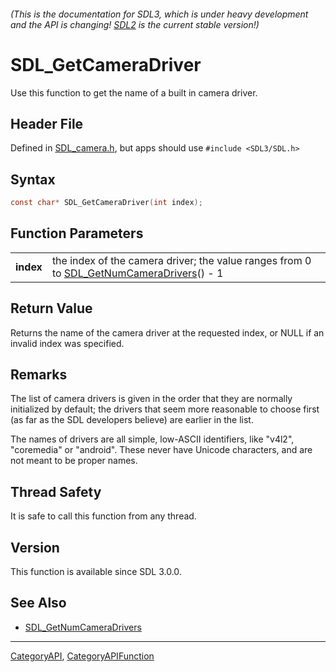 ###### (This is the documentation for SDL3, which is under heavy development and the API is changing! [SDL2](https://wiki.libsdl.org/SDL2/) is the current stable version!)
# SDL_GetCameraDriver

Use this function to get the name of a built in camera driver.

## Header File

Defined in [SDL_camera.h](https://github.com/libsdl-org/SDL/blob/main/include/SDL3/SDL_camera.h), but apps should use `#include <SDL3/SDL.h>`

## Syntax

```c
const char* SDL_GetCameraDriver(int index);

```

## Function Parameters

|               |                                                                                                                     |
| ------------- | ------------------------------------------------------------------------------------------------------------------- |
| **index**     | the index of the camera driver; the value ranges from 0 to [SDL_GetNumCameraDrivers](SDL_GetNumCameraDrivers)() - 1 |

## Return Value

Returns the name of the camera driver at the requested index, or NULL if an
invalid index was specified.

## Remarks

The list of camera drivers is given in the order that they are normally
initialized by default; the drivers that seem more reasonable to choose
first (as far as the SDL developers believe) are earlier in the list.

The names of drivers are all simple, low-ASCII identifiers, like "v4l2",
"coremedia" or "android". These never have Unicode characters, and are not
meant to be proper names.

## Thread Safety

It is safe to call this function from any thread.

## Version

This function is available since SDL 3.0.0.

## See Also

* [SDL_GetNumCameraDrivers](SDL_GetNumCameraDrivers)

----
[CategoryAPI](CategoryAPI), [CategoryAPIFunction](CategoryAPIFunction)

